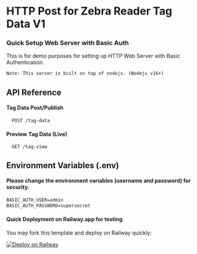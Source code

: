 
# HTTP Post for Zebra Reader Tag Data V1

### Quick Setup Web Server with Basic Auth

This is for demo purposes for setting up HTTP Web Server with Basic Authentication.

```txt
Note: This server is built on top of nodejs. (Nodejs v16+)
```



## API Reference

#### Tag Data Post/Publish
```http
  POST /tag-data
```

#### Preview Tag Data (Live)
```http
  GET /tag-view
```

## Environment Variables (.env)
#### Please change the environment variables )username and password) for security.
```txt
BASIC_AUTH_USER=admin
BASIC_AUTH_PASSWORD=supersecret
```

#### Quick Deployment on Railway.app for testing
You may fork this template and deploy on Railway quickly:

[![Deploy on Railway](https://railway.app/button.svg)](https://railway.app/template/naLkNn?referralCode=zEKVel)
